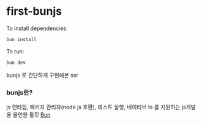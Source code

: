 # first-bunjs

To install dependencies:

```bash
bun install
```

To run:

```bash
bun dev
```

bunjs 로 간단하게 구현해본 ssr

### bunjs란?

js 런타임, 패키지 관리자(node js 호환), 테스트 실행, 네이티브 ts 를 지원하는 js개발용 올인원 툴킷
[Bun](https://bun.sh/)
